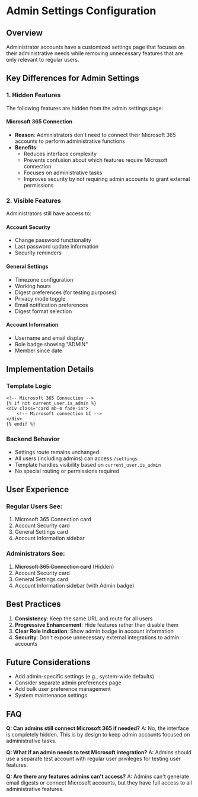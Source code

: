 # Admin Settings Configuration

## Overview

Administrator accounts have a customized settings page that focuses on their administrative needs while removing unnecessary features that are only relevant to regular users.

## Key Differences for Admin Settings

### 1. Hidden Features

The following features are hidden from the admin settings page:

#### Microsoft 365 Connection
- **Reason**: Administrators don't need to connect their Microsoft 365 accounts to perform administrative functions
- **Benefits**: 
  - Reduces interface complexity
  - Prevents confusion about which features require Microsoft connection
  - Focuses on administrative tasks
  - Improves security by not requiring admin accounts to grant external permissions

### 2. Visible Features

Administrators still have access to:

#### Account Security
- Change password functionality
- Last password update information
- Security reminders

#### General Settings
- Timezone configuration
- Working hours
- Digest preferences (for testing purposes)
- Privacy mode toggle
- Email notification preferences
- Digest format selection

#### Account Information
- Username and email display
- Role badge showing "ADMIN"
- Member since date

## Implementation Details

### Template Logic

```jinja2
<!-- Microsoft 365 Connection -->
{% if not current_user.is_admin %}
<div class="card mb-4 fade-in">
    <!-- Microsoft connection UI -->
</div>
{% endif %}
```

### Backend Behavior

- Settings route remains unchanged
- All users (including admins) can access `/settings`
- Template handles visibility based on `current_user.is_admin`
- No special routing or permissions required

## User Experience

### Regular Users See:
1. Microsoft 365 Connection card
2. Account Security card
3. General Settings card
4. Account Information sidebar

### Administrators See:
1. ~~Microsoft 365 Connection card~~ (Hidden)
2. Account Security card
3. General Settings card
4. Account Information sidebar (with Admin badge)

## Best Practices

1. **Consistency**: Keep the same URL and route for all users
2. **Progressive Enhancement**: Hide features rather than disable them
3. **Clear Role Indication**: Show admin badge in account information
4. **Security**: Don't expose unnecessary external integrations to admin accounts

## Future Considerations

- Add admin-specific settings (e.g., system-wide defaults)
- Consider separate admin preferences page
- Add bulk user preference management
- System maintenance settings

## FAQ

**Q: Can admins still connect Microsoft 365 if needed?**
A: No, the interface is completely hidden. This is by design to keep admin accounts focused on administrative tasks.

**Q: What if an admin needs to test Microsoft integration?**
A: Admins should use a separate test account with regular user privileges for testing user features.

**Q: Are there any features admins can't access?**
A: Admins can't generate email digests or connect Microsoft accounts, but they have full access to all administrative features.

